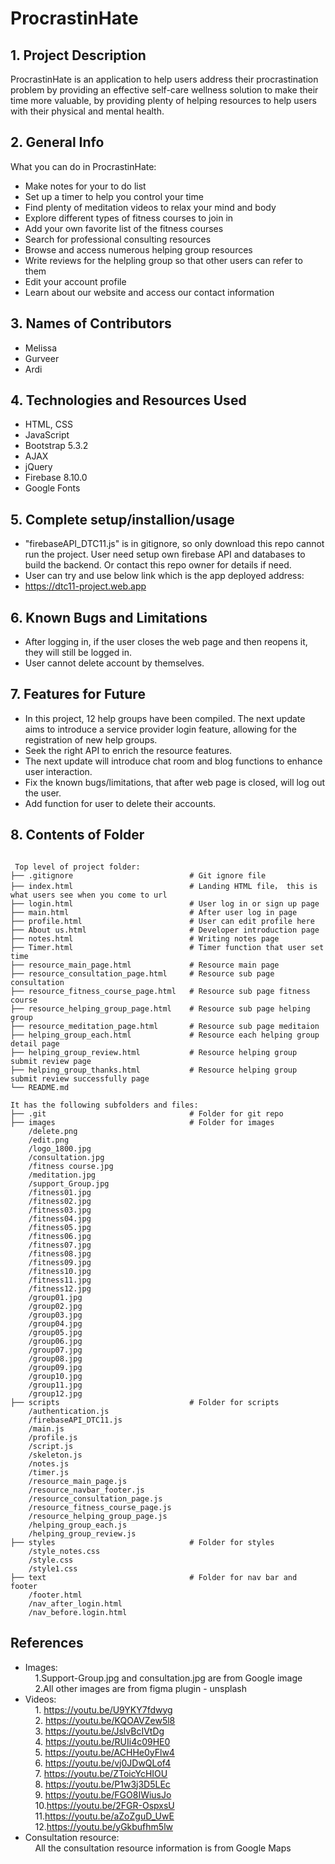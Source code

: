 # ProcrastinHate

## 1. Project Description
ProcrastinHate is an application to help users address their procrastination problem by providing an effective self-care wellness solution to make their time more valuable, by providing plenty of helping resources to help users with their physical and mental health.

## 2. General Info
What you can do in ProcrastinHate:<br>
* Make notes for your to do list
* Set up a timer to help you control your time
* Find plenty of meditation videos to relax your mind and body
* Explore different types of fitness courses to join in
* Add your own favorite list of the fitness courses
* Search for professional consulting resources 
* Browse and access numerous helping group resources
* Write reviews for the helpling group so that other users can refer to them
* Edit your account profile
* Learn about our website and access our contact information


## 3. Names of Contributors
* Melissa 
* Gurveer 
* Ardi
	
## 4. Technologies and Resources Used
<!-- List technologies (with version numbers), API's, icons, fonts, images, media or data sources, and other resources that were used. -->
* HTML, CSS 
* JavaScript
* Bootstrap 5.3.2
* AJAX
* jQuery
* Firebase 8.10.0
* Google Fonts

## 5. Complete setup/installion/usage
<!-- State what a user needs to do when they come to their project.  How do others start using your code or application?
Here are the steps ... -->
* "firebaseAPI_DTC11.js" is in gitignore, so only download this repo cannot run the project. User need setup own firebase API and databases to build the backend. Or contact this repo owner for details if need.
* User can try and use below link which is the app deployed address:
* https://dtc11-project.web.app

## 6. Known Bugs and Limitations
<!-- Here are some known bugs: -->
* After logging in, if the user closes the web page and then reopens it, they will still be logged in.
* User cannot delete account by themselves.

## 7. Features for Future
<!-- What we'd like to build in the future: -->
* In this project, 12 help groups have been compiled. The next update aims to introduce a service provider login feature, allowing for the registration of new help groups.
* Seek the right API to enrich the resource features.
* The next update will introduce chat room and blog functions to enhance user interaction.
* Fix the known bugs/limitations, that after web page is closed, will log out the user.
* Add function for user to delete their accounts.
	
## 8. Contents of Folder
<!-- Content of the project folder: -->
```

 Top level of project folder: 
├── .gitignore                          # Git ignore file
├── index.html                          # Landing HTML file， this is what users see when you come to url
├── login.html                          # User log in or sign up page
├── main.html                           # After user log in page
├── profile.html                        # User can edit profile here
├── About us.html                       # Developer introduction page
├── notes.html                          # Writing notes page
├── Timer.html                          # Timer function that user set time
├── resource_main_page.html             # Resource main page
├── resource_consultation_page.html     # Resource sub page consultation
├── resource_fitness_course_page.html   # Resource sub page fitness course
├── resource_helping_group_page.html    # Resource sub page helping group
├── resource_meditation_page.html       # Resource sub page meditaion
├── helping_group_each.html             # Resource each helping group detail page
├── helping_group_review.html           # Resource helping group submit review page
├── helping_group_thanks.html           # Resource helping group submit review successfully page
└── README.md

It has the following subfolders and files:
├── .git                                # Folder for git repo
├── images                              # Folder for images
    /delete.png
    /edit.png
    /logo_1800.jpg 
    /consultation.jpg
    /fitness course.jpg
    /meditation.jpg
    /support_Group.jpg
    /fitness01.jpg    
    /fitness02.jpg
    /fitness03.jpg
    /fitness04.jpg
    /fitness05.jpg
    /fitness06.jpg
    /fitness07.jpg
    /fitness08.jpg
    /fitness09.jpg
    /fitness10.jpg
    /fitness11.jpg
    /fitness12.jpg
    /group01.jpg
    /group02.jpg
    /group03.jpg
    /group04.jpg
    /group05.jpg
    /group06.jpg
    /group07.jpg
    /group08.jpg
    /group09.jpg
    /group10.jpg
    /group11.jpg
    /group12.jpg
├── scripts                             # Folder for scripts
    /authentication.js
    /firebaseAPI_DTC11.js
    /main.js
    /profile.js
    /script.js
    /skeleton.js
    /notes.js
    /timer.js
    /resource_main_page.js
    /resource_navbar_footer.js
    /resource_consultation_page.js
    /resource_fitness_course_page.js
    /resource_helping_group_page.js
    /helping_group_each.js
    /helping_group_review.js                         
├── styles                              # Folder for styles
    /style_notes.css    
    /style.css
    /style1.css                        
├── text                                # Folder for nav bar and footer
    /footer.html
    /nav_after_login.html
    /nav_before.login.html

```

## References
* Images: <br>
&nbsp;&nbsp;&nbsp;&nbsp;1.Support-Group.jpg and consultation.jpg are from Google image<br>
&nbsp;&nbsp;&nbsp;&nbsp;2.All other images are from figma plugin - unsplash 
* Videos: <br>
&nbsp;&nbsp;&nbsp;&nbsp;1. https://youtu.be/U9YKY7fdwyg<br>
&nbsp;&nbsp;&nbsp;&nbsp;2. https://youtu.be/KQOAVZew5l8<br>
&nbsp;&nbsp;&nbsp;&nbsp;3. https://youtu.be/JslvBcIVtDg<br>
&nbsp;&nbsp;&nbsp;&nbsp;4. https://youtu.be/RUIi4c09HE0<br>
&nbsp;&nbsp;&nbsp;&nbsp;5. https://youtu.be/ACHHe0yFlw4<br>
&nbsp;&nbsp;&nbsp;&nbsp;6. https://youtu.be/vj0JDwQLof4<br>
&nbsp;&nbsp;&nbsp;&nbsp;7. https://youtu.be/ZToicYcHIOU<br>
&nbsp;&nbsp;&nbsp;&nbsp;8. https://youtu.be/P1w3j3D5LEc<br>
&nbsp;&nbsp;&nbsp;&nbsp;9. https://youtu.be/FGO8IWiusJo<br>
&nbsp;&nbsp;&nbsp;&nbsp;10.https://youtu.be/2FGR-OspxsU<br>
&nbsp;&nbsp;&nbsp;&nbsp;11.https://youtu.be/aZoZguD_UwE<br>
&nbsp;&nbsp;&nbsp;&nbsp;12.https://youtu.be/yGkbufhm5lw<br>
* Consultation resource:<br>
&nbsp;&nbsp;&nbsp;&nbsp;All the consultation resource information is from Google Maps
